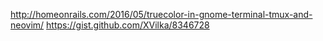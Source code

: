 http://homeonrails.com/2016/05/truecolor-in-gnome-terminal-tmux-and-neovim/
https://gist.github.com/XVilka/8346728

